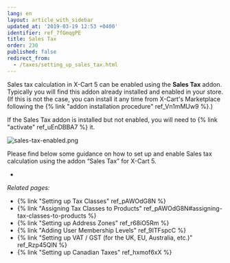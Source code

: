 ```yaml
---
lang: en
layout: article_with_sidebar
updated_at: '2019-03-19 12:53 +0400'
identifier: ref_7fGmqgPE
title: Sales Tax
order: 230
published: false
redirect_from:
  - /taxes/setting_up_sales_tax.html
---
```

Sales tax calculation in X-Cart 5 can be enabled using the **Sales Tax** addon. Typically you will find this addon already installed and enabled in your store. (If this is not the case, you can install it any time from X-Cart's Marketplace following the {% link "addon installation procedure" ref_Vn1mMUw9 %}.) 

If the Sales Tax addon is installed but not enabled, you will need to {% link "activate" ref_uEnDBBA7 %} it. 

![sales-tax-enabled.png]({{site.baseurl}}/attachments/ref_7fGmqgPE/sales-tax-enabled.png)

Please find below some guidance on how to set up and enable Sales tax calculation using the addon “Sales Tax” for X-Cart 5. 

*   




_Related pages:_

*   {% link "Setting up Tax Classes" ref_pAWOdG8N %}
*   {% link "Assigning Tax Classes to Products" ref_pAWOdG8N#assigning-tax-classes-to-products %}
*   {% link "Setting up Address Zones" ref_r68iO5Rm %}
*   {% link "Adding User Membership Levels" ref_9ITFspcC %}
*   {% link "Setting up VAT / GST (for the UK, EU, Australia, etc.)" ref_Rzp45QlN %}
*   {% link "Setting up Canadian Taxes" ref_hxmof6xX %}
